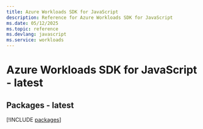 ```yaml
---
title: Azure Workloads SDK for JavaScript
description: Reference for Azure Workloads SDK for JavaScript
ms.date: 05/12/2025
ms.topic: reference
ms.devlang: javascript
ms.service: workloads
---
```

# Azure Workloads SDK for JavaScript - latest
## Packages - latest
[!INCLUDE [packages](workloads-index.md)]